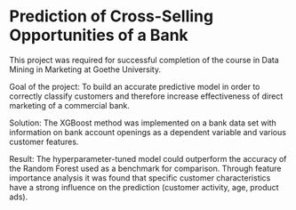 # Prediction of Cross-Selling Opportunities of a Bank

This project was required for successful completion of the course in Data Mining in Marketing at Goethe University. 

Goal of the project: To build an accurate predictive model in order to correctly classify customers and therefore increase effectiveness of direct marketing of a commercial bank.

Solution: The XGBoost method was implemented on a bank data set with information on bank account openings as a dependent variable and various customer features.

Result: The hyperparameter-tuned model could outperform the accuracy of the Random Forest used as a benchmark for comparison. Through feature importance analysis it was found that specific customer characteristics have a strong influence on the prediction (customer activity, age, product ads).

